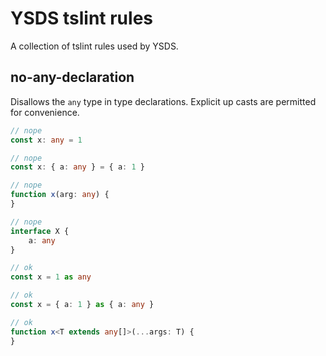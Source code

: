 # YSDS tslint rules
A collection of tslint rules used by YSDS.

## no-any-declaration
Disallows the `any` type in type declarations. Explicit up casts are permitted for
convenience.

```typescript
// nope
const x: any = 1

// nope
const x: { a: any } = { a: 1 }

// nope
function x(arg: any) {
}

// nope
interface X {
    a: any
}

// ok
const x = 1 as any

// ok
const x = { a: 1 } as { a: any }

// ok
function x<T extends any[]>(...args: T) {
}
```
